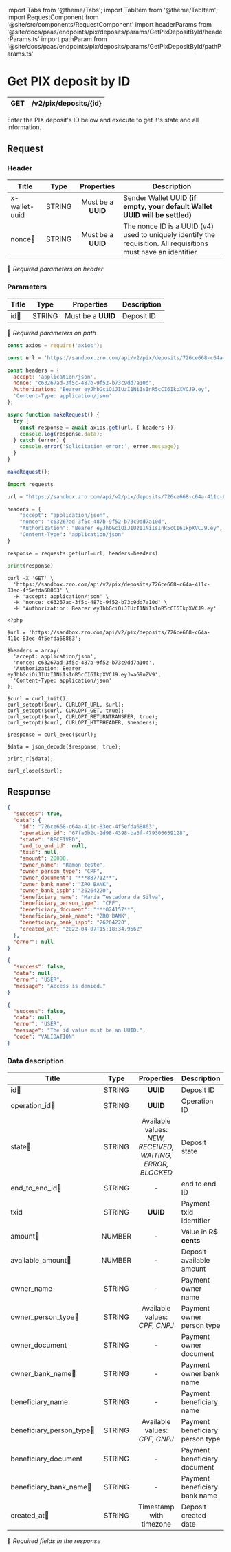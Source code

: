 import Tabs from '@theme/Tabs';
import TabItem from '@theme/TabItem';
import RequestComponent from '@site/src/components/RequestComponent'
import headerParams from '@site/docs/paas/endpoints/pix/deposits/params/GetPixDepositById/headerParams.ts'
import pathParam from '@site/docs/paas/endpoints/pix/deposits/params/GetPixDepositById/pathParams.ts'

# Get PIX deposit by ID

| GET       | /v2/pix/deposits/\{id\}   |
| --------- | ------------------------|


Enter the PIX deposit's ID below and execute to get it's state and all information.


## Request 

<RequestComponent headerParams={headerParams} pathParam={pathParam} endpoint="/v2/pix/deposits/" method="get">

### Header

| Title                      | Type       | Properties                   | Description                                                                                                    |
| ---------------------------| :---------:|:---------------------------: |----------------------------------------------------------------------------------------------------------------|
| x-wallet-uuid              | STRING     | Must be a **UUID**           | Sender Wallet UUID **(if empty, your default Wallet UUID will be settled)**                                    |
| nonce:small_orange_diamond:| STRING     | Must be a **UUID**           | The nonce ID is a UUID (v4) used to uniquely identify the requisition. All requisitions must have an identifier|
:small_orange_diamond: *Required parameters on header*

### Parameters

| Title                    | Type       | Properties             |Description |
| -------------------------| :---------:|:----------------------:| -----------|
| id:small_orange_diamond: | STRING     | Must be a **UUID**     | Deposit ID |
:small_orange_diamond: *Required parameters on path*



<Tabs>
<TabItem value="js" label="NodeJS">

```js title=Axios
const axios = require('axios');

const url = 'https://sandbox.zro.com/api/v2/pix/deposits/726ce668-c64a-411c-83ec-4f5efda68863';

const headers = {
  accept: 'application/json',
  nonce: "c63267ad-3f5c-487b-9f52-b73c9dd7a10d",
  Authorization: "Bearer eyJhbGciOiJIUzI1NiIsInR5cCI6IkpXVCJ9.ey",
  'Content-Type: application/json'
};

async function makeRequest() {
  try {
    const response = await axios.get(url, { headers });
    console.log(response.data);
  } catch (error) {
    console.error('Solicitation error:', error.message);
  }
}

makeRequest();
```
</TabItem>
<TabItem value="py" label="Python">

```python title=Requests
import requests

url = "https://sandbox.zro.com/api/v2/pix/deposits/726ce668-c64a-411c-83ec-4f5efda68863"

headers = {
    "accept": "application/json",
    "nonce": "c63267ad-3f5c-487b-9f52-b73c9dd7a10d",
    "Authorization": "Bearer eyJhbGciOiJIUzI1NiIsInR5cCI6IkpXVCJ9.ey",
    "Content-Type": "application/json"
}

response = requests.get(url=url, headers=headers)

print(response)
```
</TabItem>
<TabItem value="shell" label="Shell">

```shell title=CURL
curl -X 'GET' \
  'https://sandbox.zro.com/api/v2/pix/deposits/726ce668-c64a-411c-83ec-4f5efda68863' \
  -H 'accept: application/json' \
  -H 'nonce: c63267ad-3f5c-487b-9f52-b73c9dd7a10d' \
  -H 'Authorization: Bearer eyJhbGciOiJIUzI1NiIsInR5cCI6IkpXVCJ9.ey'
```
</TabItem>
<TabItem value="php" label="PHP">

```shell title=CURL
<?php

$url = 'https://sandbox.zro.com/api/v2/pix/deposits/726ce668-c64a-411c-83ec-4f5efda68863';

$headers = array(
  'accept: application/json',
  'nonce: c63267ad-3f5c-487b-9f52-b73c9dd7a10d',
  'Authorization: Bearer eyJhbGciOiJIUzI1NiIsInR5cCI6IkpXVCJ9.eyJwaG9uZV9',
  'Content-Type: application/json'
);

$curl = curl_init();
curl_setopt($curl, CURLOPT_URL, $url);
curl_setopt($curl, CURLOPT_GET, true);
curl_setopt($curl, CURLOPT_RETURNTRANSFER, true);
curl_setopt($curl, CURLOPT_HTTPHEADER, $headers);

$response = curl_exec($curl);

$data = json_decode($response, true);

print_r($data);

curl_close($curl);
```
</TabItem>
</Tabs>

## Response


<Tabs>
<TabItem value="200" label="200">

```json  title=/v2/pix/deposits/\{id\}
{
  "success": true,
  "data": {
    "id": "726ce668-c64a-411c-83ec-4f5efda68863",
    "operation_id": "67fa0b2c-2d98-4398-ba3f-479306659128",
    "state": "RECEIVED",
    "end_to_end_id": null,
    "txid": null,
    "amount": 20000,
    "owner_name": "Ramon teste",
    "owner_person_type": "CPF",
    "owner_document": "***887712**",
    "owner_bank_name": "ZRO BANK",
    "owner_bank_ispb": "26264220",
    "beneficiary_name": "Maria Testadora da Silva",
    "beneficiary_person_type": "CPF",
    "beneficiary_document": "***024157**",
    "beneficiary_bank_name": "ZRO BANK",
    "beneficiary_bank_ispb": "26264220",
    "created_at": "2022-04-07T15:18:34.956Z"
  },
  "error": null
}
```
</TabItem>
<TabItem value="401" label="401">

```json  title=/v2/pix/deposits/\{id\}
{
  "success": false,
  "data": null,
  "error": "USER",
  "message": "Access is denied."
}
```
</TabItem>
<TabItem value="422" label="422">

```json  title=/v2/pix/deposits/\{id\}
{
  "success": false,
  "data": null,
  "error": "USER",
  "message": "The id value must be an UUID.",
  "code": "VALIDATION"
}
```
</TabItem>
</Tabs>

### Data description

| Title                                         | Type   |Properties                                                                           | Description                                  |
| --------------------------------------------  |:------:|:-----------------------------------------------------------------------------------:|----------------------------------------------|
| id:small_orange_diamond:                      | STRING |**UUID**                                                                                          | Deposit ID                      |
| operation_id:small_orange_diamond:            | STRING |**UUID**                                                                                          | Operation ID                    |
| state:small_orange_diamond:                   | STRING |Available values: *NEW, RECEIVED, WAITING, ERROR, BLOCKED*                                        | Deposit state                   |
| end_to_end_id:small_orange_diamond:           | STRING |-                                                                                                 | end to end ID                   |
| txid                                          | STRING |**UUID**                                                                                          | Payment txid identifier         |
| amount:small_orange_diamond:                  | NUMBER |-                                                                                                 | Value in **R$ cents**           |
| available_amount:small_orange_diamond:        | NUMBER |-                                                                                                 | Deposit available amount        |
| owner_name                                    | STRING |-                                                                                                 | Payment owner name              |
| owner_person_type:small_orange_diamond:       | STRING |Available values: *CPF, CNPJ*                                                                     | Payment owner person type       |
| owner_document                                | STRING |-                                                                                                 | Payment owner document          |
| owner_bank_name:small_orange_diamond:         | STRING |-                                                                                                 | Payment owner bank name         |
| beneficiary_name                              | STRING |-                                                                                                 | Payment beneficiary name        |
| beneficiary_person_type:small_orange_diamond: | STRING |Available values: *CPF, CNPJ*                                                                     | Payment beneficiary person type |
| beneficiary_document                          | STRING |-                                                                                                 | Payment beneficiary document    |
| beneficiary_bank_name:small_orange_diamond:   | STRING |-                                                                                                 | Payment beneficiary bank name   |
| created_at:small_orange_diamond:              | STRING |Timestamp with timezone                                                                           | Deposit created date            |
:small_orange_diamond: *Required fields in the response*
</RequestComponent>